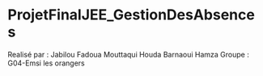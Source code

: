 # ProjetFinalJEE_GestionDesAbsences

Realisé par : Jabilou Fadoua
              Mouttaqui Houda
              Barnaoui Hamza
Groupe : G04-Emsi les orangers
